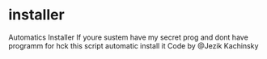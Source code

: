 # installer
Automatics Installer
If youre sustem have my secret prog and dont have programm for hck this script automatic install it 
Code by  @Jezik Kachinsky
